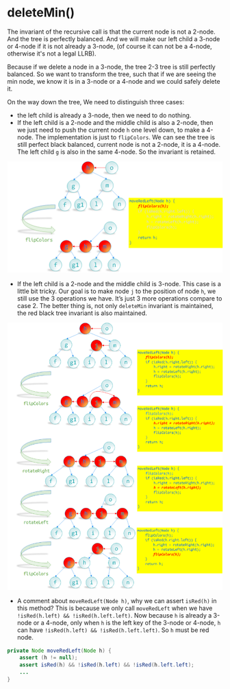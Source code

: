 
# deleteMin()

The invariant of the recursive call is that the current node is not a 2-node.
And the tree is perfectly balanced.
And we will make our left child a 3-node or 4-node if it is not already a 3-node,
(of course it can not be a 4-node, otherwise it's not a legal LLRB).

Because if we delete a node in a 3-node, the tree 2-3 tree is still perfectly balanced.
So we want to transform the tree, such that if we are seeing the min node,
we know it is in a 3-node or a 4-node and we could safely delete it.

On the way down the tree, We need to distinguish three cases:
* the left child is already a 3-node, then we need to do nothing.
* If the left child is a 2-node and the middle child is also a 2-node, then we
just need to push the current node `h` one level down, to make a 4-node.
The implementation is just to `flipColors`. We can see the tree is still perfect
black balanced, current node is not a 2-node, it is a 4-node.
The left child `g` is also in the same 4-node. So the invariant is retained.

![moveRedLeft Case1](https://github.com/eroicaleo/algs4ed/blob/master/ch03/moveRedLeftCase1.png)

* If the left child is a 2-node and the middle child is 3-node. This case is
a little bit tricky. Our goal is to make node `j` to the position of node `h`,
we still use the 3 operations we have. It’s just 3 more operations compare to case 2.
The better thing is, not only `deleteMin` invariant is maintained, the red black
tree invariant is also maintained.

![moveRedLeft Case2](https://github.com/eroicaleo/algs4ed/blob/master/ch03/moveRedLeftCase2.png)

* A comment about `moveRedLeft(Node h)`, why we can assert `isRed(h)` in this method?
  This is because we only call `moveRedLeft` when we have `!isRed(h.left) && !isRed(h.left.left)`.
  Now because `h` is already a 3-node or a 4-node, only when `h` is the left key
  of the 3-node or 4-node, `h` can have `!isRed(h.left) && !isRed(h.left.left)`.
  So `h` must be red node.

```java
private Node moveRedLeft(Node h) {
    assert (h != null);
    assert isRed(h) && !isRed(h.left) && !isRed(h.left.left);
    ...
}
```
